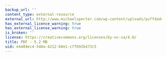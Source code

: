 ```yaml
---
backup_url: ''
content_type: external-resource
external_url: http://www.michaelspecter.com/wp-content/uploads/puffdaddy.pdf
has_external_licence_warning: true
has_external_license_warning: true
is_broken: ''
license: https://creativecommons.org/licenses/by-nc-sa/4.0/
title: PDF - 5.2 MB
uid: e4484ec4-548a-4212-b8e1-c7f692b473c5
---
```

